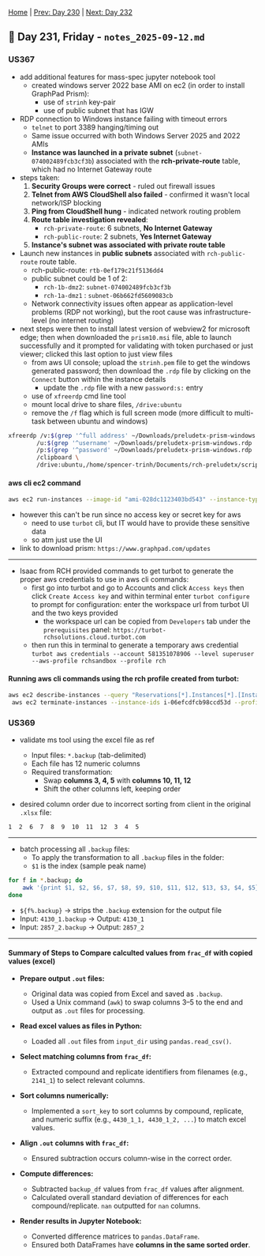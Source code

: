 [Home](../../main.md) | [Prev: Day 230](notes_2025-09-11.md) | [Next: Day 232](./notes_2025-09-15.md)

## 📝 Day 231, Friday - `notes_2025-09-12.md`


### US367
- add additional features for mass-spec jupyter notebook tool
    * created windows server 2022 base AMI on ec2 (in order to install GraphPad Prism):
        * use of `strinh` key-pair
        * use of public subnet that has IGW
- RDP connection to Windows instance failing with timeout errors
    * `telnet` to port 3389 hanging/timing out
    * Same issue occurred with both Windows Server 2025 and 2022 AMIs
    * **Instance was launched in a private subnet** (`subnet-074002489fcb3cf3b`) associated with the **rch-private-route** table, which had no Internet Gateway route
- steps taken:
    1. **Security Groups were correct** - ruled out firewall issues
    2. **Telnet from AWS CloudShell also failed** - confirmed it wasn't local network/ISP blocking
    3. **Ping from CloudShell hung** - indicated network routing problem
    4. **Route table investigation revealed**:
       - `rch-private-route`: 6 subnets, **No Internet Gateway**
       - `rch-public-route`: 2 subnets, **Yes Internet Gateway**
    5. **Instance's subnet was associated with private route table**
- Launch new instances in **public subnets** associated with `rch-public-route` route table.
    * rch-public-route: `rtb-0ef179c21f5136dd4`
    * public subnet could be 1 of 2: 
        * `rch-1b-dmz2`: `subnet-074002489fcb3cf3b`
        * `rch-1a-dmz1` : `subnet-06b662fd5609083cb`
    * Network connectivity issues often appear as application-level problems (RDP not working), but the root cause was infrastructure-level (no internet routing)
- next steps were then to install latest version of webview2 for microsoft edge; then when downloaded the `prism10.msi` file, able to launch successfully and it prompted for validating with token purchased or just viewer; clicked this last option to just view files
    * from aws UI console; upload the `strinh.pem` file to get the windows generated password; then download the `.rdp` file by clicking on the `Connect` button within the instance details
        * update the `.rdp` file with a new `password:s:` entry
    * use of `xfreerdp` cmd line tool
    * mount local drive to share files, `/drive:ubuntu`
    * remove the `/f` flag which is full screen mode (more difficult to multi-task between ubuntu and windows)

```bash
xfreerdp /v:$(grep '^full address' ~/Downloads/preludetx-prism-windows.rdp | cut -d':' -f3) \
        /u:$(grep '^username' ~/Downloads/preludetx-prism-windows.rdp | cut -d':' -f3) \
        /p:$(grep '^password' ~/Downloads/preludetx-prism-windows.rdp | cut -d':' -f3) \
        /clipboard \
        /drive:ubuntu,/home/spencer-trinh/Documents/rch-preludetx/scripts/notebooks/output_files
```

#### aws cli ec2 command

```bash
aws ec2 run-instances --image-id "ami-028dc1123403bd543" --instance-type "t3.micro" --key-name "strinh" --block-device-mappings '{"DeviceName":"/dev/sda1","Ebs":{"Encrypted":true,"DeleteOnTermination":true,"KmsKeyId":"arn:aws:kms:us-east-1:581351078906:key/2ec60e5b-730e-4f97-8f73-a35dda160929","SnapshotId":"snap-043e541b3f6be8b9d","VolumeSize":30,"VolumeType":"gp2"}}' --network-interfaces '{"SubnetId":"subnet-06b662fd5609083cb","AssociatePublicIpAddress":true,"DeviceIndex":0,"Groups":["sg-09f682ebd7007a345"]}' --credit-specification '{"CpuCredits":"unlimited"}' --tag-specifications '{"ResourceType":"instance","Tags":[{"Key":"Name","Value":"preludetx-prism-windows"}]}' --private-dns-name-options '{"HostnameType":"ip-name","EnableResourceNameDnsARecord":false,"EnableResourceNameDnsAAAARecord":false}' --count "1" --profile rchsandbox
```

- however this can't be run since no access key or secret key for aws
    * need to use `turbot` cli, but IT would have to provide these sensitive data
    * so atm just use the UI
- link to download prism: `https://www.graphpad.com/updates`

---

- Isaac from RCH provided commands to get turbot to generate the proper aws credentials to use in aws cli commands:
    * first go into turbot and go to Accounts and click `Access keys` then click `Create Access key` and within terminal enter `turbot configure` to prompt for configuration: enter the workspace url from turbot UI and the two keys provided
        * the workspace url can be copied from `Developers` tab under the `prerequisites` panel: `https://turbot-rchsolutions.cloud.turbot.com`
    * then run this in terminal to generate a temporary aws credential `turbot aws credentials --account 581351078906 --level superuser --aws-profile rchsandbox --profile rch`

#### Running aws cli commands using the rch profile created from turbot:

```bash
aws ec2 describe-instances --query "Reservations[*].Instances[*].[InstanceId,State.Name,Tags[?Key=='Name'].Value|[0]]" --output table --profile rchsandbox
 aws ec2 terminate-instances --instance-ids i-06efcdfcb98ccd53d --profile rchsandbox
```

### US369
- validate ms tool using the excel file as ref
    * Input files: `*.backup` (tab-delimited)
    * Each file has 12 numeric columns
    * Required transformation:
      * Swap **columns 3, 4, 5** with **columns 10, 11, 12**
      * Shift the other columns left, keeping order

- desired column order due to incorrect sorting from client in the original `.xlsx` file:
```
1  2  6  7  8  9  10  11  12  3  4  5
```

---

- batch processing all `.backup` files:
    * To apply the transformation to all `.backup` files in the folder:
    * `$1` is the index (sample peak name)

```bash
for f in *.backup; do
    awk '{print $1, $2, $6, $7, $8, $9, $10, $11, $12, $13, $3, $4, $5}' OFS='\t' "$f" > "${f%.backup}"
done
```

* `${f%.backup}` → strips the `.backup` extension for the output file
* Input: `4130_1.backup` → Output: `4130_1`
* Input: `2857_2.backup` → Output: `2857_2`


---


#### Summary of Steps to Compare calculted values from `frac_df` with copied values (excel)

- **Prepare output `.out` files:**
    - Original data was copied from Excel and saved as `.backup`.
    - Used a Unix command (`awk`) to swap columns 3–5 to the end and output as `.out` files for processing.

- **Read excel values as files in Python:**
    - Loaded all `.out` files from `input_dir` using `pandas.read_csv()`.

- **Select matching columns from `frac_df`:**
    - Extracted compound and replicate identifiers from filenames (e.g., `2141_1`) to select relevant columns.

- **Sort columns numerically:**
    - Implemented a `sort_key` to sort columns by compound, replicate, and numeric suffix (e.g., `4430_1_1, 4430_1_2, ...`) to match excel values.

- **Align `.out` columns with `frac_df`:**
    - Ensured subtraction occurs column-wise in the correct order.

- **Compute differences:**
    - Subtracted `backup_df` values from `frac_df` values after alignment.
    - Calculated overall standard deviation of differences for each compound/replicate. `nan` outputted for `nan` columns.

- **Render results in Jupyter Notebook:**
    - Converted difference matrices to `pandas.DataFrame`.
    - Ensured both DataFrames have **columns in the same sorted order**.
